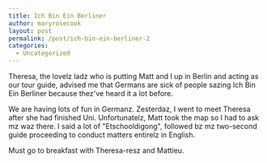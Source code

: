 ```yaml
---
title: Ich Bin Ein Berliner
author: maryrosecook
layout: post
permalink: /post/ich-bin-ein-berliner-2
categories:
  - Uncategorized
---
```

Theresa, the lovelz ladz who is putting Matt and I up in Berlin and acting as our tour guide, advised me that Germans are sick of people sazing Ich Bin Ein Berliner because thez've heard it a lot before.

We are having lots of fun in Germanz. Zesterdaz, I went to meet Theresa after she had finished Uni. Unfortunatelz, Matt took the map so I had to ask mz waz there. I said a lot of "Etschooldigong", followed bz mz two-second guide proceeding to conduct matters entirelz in English.

Must go to breakfast with Theresa-resz and Mattieu.